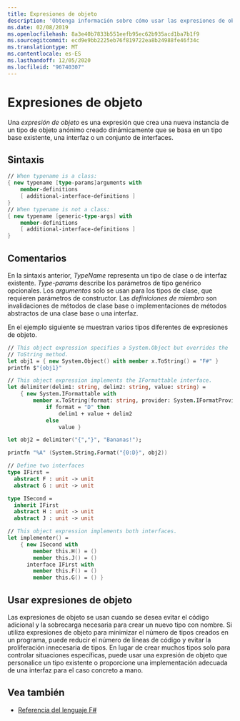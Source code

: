 ```yaml
---
title: Expresiones de objeto
description: 'Obtenga información sobre cómo usar las expresiones de objeto de F # cuando desee evitar el código adicional y la sobrecarga necesaria para crear un nuevo tipo con nombre.'
ms.date: 02/08/2019
ms.openlocfilehash: 8a3e40b7833b551eefb95ec62b935acd1ba7b1f9
ms.sourcegitcommit: ecd9e9bb2225eb76f819722ea8b24988fe46f34c
ms.translationtype: MT
ms.contentlocale: es-ES
ms.lasthandoff: 12/05/2020
ms.locfileid: "96740307"
---
```

# <a name="object-expressions"></a>Expresiones de objeto

Una *expresión de objeto* es una expresión que crea una nueva instancia de un tipo de objeto anónimo creado dinámicamente que se basa en un tipo base existente, una interfaz o un conjunto de interfaces.

## <a name="syntax"></a>Sintaxis

```fsharp
// When typename is a class:
{ new typename [type-params]arguments with
    member-definitions
    [ additional-interface-definitions ]
}
// When typename is not a class:
{ new typename [generic-type-args] with
    member-definitions
    [ additional-interface-definitions ]
}
```

## <a name="remarks"></a>Comentarios

En la sintaxis anterior, *TypeName* representa un tipo de clase o de interfaz existente. *Type-params* describe los parámetros de tipo genérico opcionales. Los *argumentos* solo se usan para los tipos de clase, que requieren parámetros de constructor. Las *definiciones de miembro* son invalidaciones de métodos de clase base o implementaciones de métodos abstractos de una clase base o una interfaz.

En el ejemplo siguiente se muestran varios tipos diferentes de expresiones de objeto.

```fsharp
// This object expression specifies a System.Object but overrides the
// ToString method.
let obj1 = { new System.Object() with member x.ToString() = "F#" }
printfn $"{obj1}"

// This object expression implements the IFormattable interface.
let delimiter(delim1: string, delim2: string, value: string) =
    { new System.IFormattable with
        member x.ToString(format: string, provider: System.IFormatProvider) =
            if format = "D" then
                delim1 + value + delim2
            else
                value }

let obj2 = delimiter("{","}", "Bananas!");

printfn "%A" (System.String.Format("{0:D}", obj2))

// Define two interfaces
type IFirst =
  abstract F : unit -> unit
  abstract G : unit -> unit

type ISecond =
  inherit IFirst
  abstract H : unit -> unit
  abstract J : unit -> unit

// This object expression implements both interfaces.
let implementer() =
    { new ISecond with
        member this.H() = ()
        member this.J() = ()
      interface IFirst with
        member this.F() = ()
        member this.G() = () }
```

## <a name="using-object-expressions"></a>Usar expresiones de objeto

Las expresiones de objeto se usan cuando se desea evitar el código adicional y la sobrecarga necesaria para crear un nuevo tipo con nombre. Si utiliza expresiones de objeto para minimizar el número de tipos creados en un programa, puede reducir el número de líneas de código y evitar la proliferación innecesaria de tipos. En lugar de crear muchos tipos solo para controlar situaciones específicas, puede usar una expresión de objeto que personalice un tipo existente o proporcione una implementación adecuada de una interfaz para el caso concreto a mano.

## <a name="see-also"></a>Vea también

- [Referencia del lenguaje F#](index.md)
